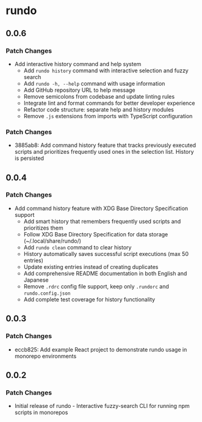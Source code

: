 # rundo

## 0.0.6

### Patch Changes

- Add interactive history command and help system
  - Add `rundo history` command with interactive selection and fuzzy search
  - Add `rundo -h, --help` command with usage information
  - Add GitHub repository URL to help message
  - Remove semicolons from codebase and update linting rules
  - Integrate lint and format commands for better developer experience
  - Refactor code structure: separate help and history modules
  - Remove `.js` extensions from imports with TypeScript configuration

### Patch Changes

- 3885ab8: Add command history feature that tracks previously executed scripts and prioritizes frequently used ones in the selection list. History is persisted

## 0.0.4

### Patch Changes

- Add command history feature with XDG Base Directory Specification support
  - Add smart history that remembers frequently used scripts and prioritizes them
  - Follow XDG Base Directory Specification for data storage (~/.local/share/rundo/)
  - Add `rundo clean` command to clear history
  - History automatically saves successful script executions (max 50 entries)
  - Update existing entries instead of creating duplicates
  - Add comprehensive README documentation in both English and Japanese
  - Remove `.rdrc` config file support, keep only `.rundorc` and `rundo.config.json`
  - Add complete test coverage for history functionality

## 0.0.3

### Patch Changes

- eccb825: Add example React project to demonstrate rundo usage in monorepo environments

## 0.0.2

### Patch Changes

- Initial release of rundo - Interactive fuzzy-search CLI for running npm scripts in monorepos
